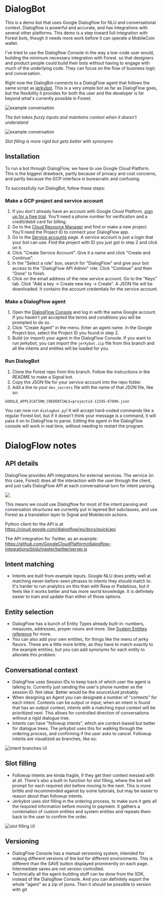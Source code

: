 # DialogBot

This is a demo bot that uses Google Dialogflow for NLU and conversational context. Dialogflow is powerful and accurate, and has integrations with several other platforms. This demo is a step toward full integration with Forest bots, though it needs more work before it can operate a MobileCoin wallet.

I've tried to use the Dialogflow Console in the way a low-code user would, building the minimum necessary integration with Forest. so that designers and product people could build their bots without having to engage with much of the underlying code. They can focus on the flow of business logic and conversation.

Right now the DialogBot connects to a DialogFlow agent that follows the same script as [jerkybot](https://github.com/mobilecoinofficial/forest/blob/jerkybot/jerkybot.py). This is a very simple bot as far as DialogFlow goes, but the flexibility it provides for both the user and the developer is far beyond what's currently possible in Forest.

![example conversation](jerkybot-ex1.png)

*The bot takes fuzzy inputs and maintains context when it doesn't understand*

![example conversation](jerkybot-ex2.png)

*Slot filling is more rigid but gets better with synonyms*

## Installation

To run a bot through DialogFlow, we have to use Google Cloud Platform. This is the biggest drawback, partly because of privacy and cost concerns, and partly because the GCP interface is bureacratic and confusing.

To successfully run DialogBot, follow these steps:

### Make a GCP project and service account
1. If you don't already have an account with Google Cloud Platform, [sign up for a free trial](https://console.cloud.google.com/freetrial/signup/). You'll need a phone number for verification and a credit/debit card for billing.
2. Go to the [Cloud Resource Manager](https://console.cloud.google.com/cloud-resource-manager) and find or make a new project. You'll need the Project ID to connect your DialogFlow app.
3. Go to the [Service accounts](https://console.cloud.google.com/iam-admin/serviceaccounts) page. A service account is just a login that your bot can use. Find the project with ID you just got in step 2 and click on it.
4. Click "Create Service Account". Give it a name and click "Create and Continue".
5. In the "Select a role" box, search for "DialogFlow" and give your bot access to the "DialogFlow API Admin" role. Click "Continue" and then "Done" to finish.
6. Click on the email address of the new service account. Go to the "Keys" tab. Click "Add a key → Create new key → Create". A JSON file will be downloaded. It contains the account credentials for the service account. 

### Make a DialogFlow agent
1. Open the [DialogFlow Console](https://dialogflow.cloud.google.com/) and log in with the same Google account. If you haven't yet accepted the terms and conditions you will be prompted to do so.
2. Click "Create Agent" in the menu. Enter an agent name. In the Google Project box, select the Project ID you found in step 2.
3. Build (or import) your agent in the DialogFlow Console. If you want to run jerkybot, you can import the `jerkybot.zip` file from this branch and all the intents and entities will be loaded for you.

### Run DialogBot
1. Clone the Forest repo from this branch. Follow the instructions in the README to make a Signal bot.
2. Copy the JSON file for your service account into the repo folder.
3. Add a line to your `dev_secrets` file with the name of that JSON file, like so:
```
GOOGLE_APPLICATION_CREDENTIALS=projectid-12345-67890.json
```

You can now run `dialogbot.py`! It will accept hard-coded commands like a regular Forest bot, but if it doesn't think your message is a command, it will pass it on to DialogFlow to parse. Editing the agent in the DialogFlow console will work in real time, without needing to restart the program.

# DialogFlow notes

## API details

DialogFlow provides API integrations for external services. The service (in this case, Forest) does all the interaction with the user through the client, and just calls DialogFlow API at each conversational turn for intent parsing.

![](/api-flow.svg)

This means we could use Dialogflow for most of the intent parsing and conversation structures we currently put in layered Bot subclasses, and use Forest as a translation layer to Signal and Mobilecoin actions. 

Python client for the API is at https://cloud.google.com/dialogflow/es/docs/quick/api

The API integration for Twitter, as an example: https://github.com/GoogleCloudPlatform/dialogflow-integrations/blob/master/twitter/server.js


## Intent matching
- Intents are built from example inputs. Google NLU does pretty well at matching never-before-seen phrases to intents they should match to. It's harder to run analytics on this than with Rasa or Padatious, but it feels like it works better and has more world knowledge. It is definitely easier to train and update than either of those options.

## Entity selection
- DialogFlow has a bunch of Entity Types already built-in: numbers, measures, addresses, proper nouns and more. See [System Entities reference](https://cloud.google.com/dialogflow/es/docs/reference/system-entities) for more.
- You can also add your own entities, for things like the menu of jerky flavors. These are a little more brittle, as they have to match exactly to the example entities, but you can add synonyms for each entity to alleviate this problem.

## Conversational context
- DialogFlow uses Session IDs to keep track of which user the agent is talking to. Currently just sending the user's phone number as the session ID. Not ideal. Better would be the sourceUuid probably
- When designing an Agent you can designate a number of "contexts" for each intent. Contexts can be output or input; when an intent is found that has an output context, intents with a matching input context will be prioritized next. This allows for controlled direction of conversations without a rigid dialogue tree.
- Intents can have "followup intents", which are context-based but better for dialogue trees. The jerkybot uses this for walking through the ordering process, and confirming if the user asks to cancel. Followup intents are visualized as branches, like so:

![intent branches UI](jerkybot-intents.png)

## Slot filling
- Followup intents are kinda fragile, if they get their context messed with at all. There's also a built-in function for slot filling, where the bot will prompt for each required slot before moving to the next. This is more brittle and recommended against by some tutorials, but may be easier to reason about than followup intents.
- Jerkybot uses slot filling in the ordering process, to make sure it gets all the required information before moving to payment. It gathers a combination of custom entities and system entities and repeats them back to the user to confirm the order.

![slot filling UI](jerkybot-slots.png)


## Versioning
- DialogFlow Console has a manual versioning system, intended for making different versions of the bot for different environments. This is different than the SAVE button displayed prominently on each page. Intermediate saves are not version controlled.
- Technically all the agent-building stuff can be done from the SDK, instead of the Dialogflow Console. And you can definitely export the whole "agent" as a zip of jsons. Then it should be possible to version with git


